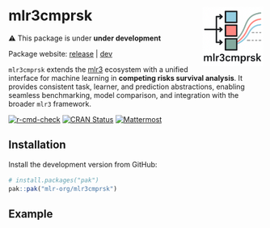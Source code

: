 
# mlr3cmprsk <img src="man/figures/logo.png" align="right" width = "120" />

⚠ This package is under **under development**️

Package website: [release](https://mlr3cmprsk.mlr-org.com/) \|
[dev](https://mlr3cmprsk.mlr-org.com/dev/)

`mlr3cmprsk` extends the [mlr3](https://mlr3.mlr-org.com/) ecosystem
with a unified interface for machine learning in **competing risks
survival analysis**. It provides consistent task, learner, and
prediction abstractions, enabling seamless benchmarking, model
comparison, and integration with the broader `mlr3` framework.

<!-- badges: start -->

[![r-cmd-check](https://github.com/mlr-org/mlr3cmprsk/actions/workflows/r-cmd-check.yml/badge.svg)](https://github.com/mlr-org/mlr3cmprsk/actions/workflows/r-cmd-check.yml)
[![CRAN
Status](https://www.r-pkg.org/badges/version-ago/mlr3cmprsk)](https://cran.r-project.org/package=mlr3cmprsk)
[![Mattermost](https://img.shields.io/badge/chat-mattermost-orange.svg)](https://lmmisld-lmu-stats-slds.srv.mwn.de/mlr_invite/)
<!-- badges: end -->

## Installation

Install the development version from GitHub:

``` r
# install.packages("pak")
pak::pak("mlr-org/mlr3cmprsk")
```

## Example
